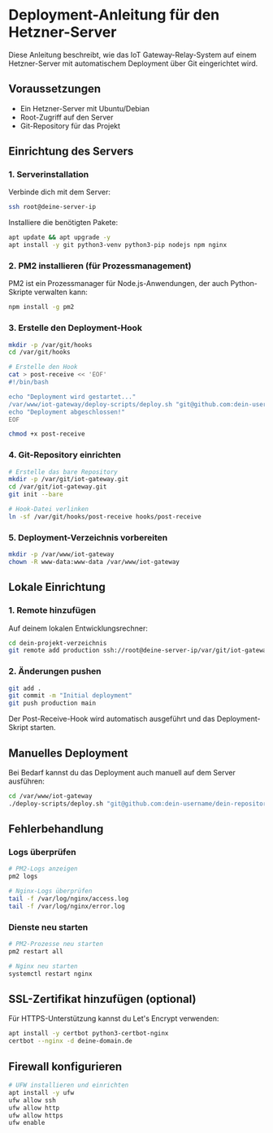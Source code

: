 # Deployment-Anleitung für den Hetzner-Server

Diese Anleitung beschreibt, wie das IoT Gateway-Relay-System auf einem Hetzner-Server mit automatischem Deployment über Git eingerichtet wird.

## Voraussetzungen

- Ein Hetzner-Server mit Ubuntu/Debian
- Root-Zugriff auf den Server
- Git-Repository für das Projekt

## Einrichtung des Servers

### 1. Serverinstallation

Verbinde dich mit dem Server:

```bash
ssh root@deine-server-ip
```

Installiere die benötigten Pakete:

```bash
apt update && apt upgrade -y
apt install -y git python3-venv python3-pip nodejs npm nginx
```

### 2. PM2 installieren (für Prozessmanagement)

PM2 ist ein Prozessmanager für Node.js-Anwendungen, der auch Python-Skripte verwalten kann:

```bash
npm install -g pm2
```

### 3. Erstelle den Deployment-Hook

```bash
mkdir -p /var/git/hooks
cd /var/git/hooks

# Erstelle den Hook
cat > post-receive << 'EOF'
#!/bin/bash

echo "Deployment wird gestartet..."
/var/www/iot-gateway/deploy-scripts/deploy.sh "git@github.com:dein-username/dein-repository.git" main
echo "Deployment abgeschlossen!"
EOF

chmod +x post-receive
```

### 4. Git-Repository einrichten

```bash
# Erstelle das bare Repository
mkdir -p /var/git/iot-gateway.git
cd /var/git/iot-gateway.git
git init --bare

# Hook-Datei verlinken
ln -sf /var/git/hooks/post-receive hooks/post-receive
```

### 5. Deployment-Verzeichnis vorbereiten

```bash
mkdir -p /var/www/iot-gateway
chown -R www-data:www-data /var/www/iot-gateway
```

## Lokale Einrichtung

### 1. Remote hinzufügen

Auf deinem lokalen Entwicklungsrechner:

```bash
cd dein-projekt-verzeichnis
git remote add production ssh://root@deine-server-ip/var/git/iot-gateway.git
```

### 2. Änderungen pushen

```bash
git add .
git commit -m "Initial deployment"
git push production main
```

Der Post-Receive-Hook wird automatisch ausgeführt und das Deployment-Skript starten.

## Manuelles Deployment

Bei Bedarf kannst du das Deployment auch manuell auf dem Server ausführen:

```bash
cd /var/www/iot-gateway
./deploy-scripts/deploy.sh "git@github.com:dein-username/dein-repository.git" main
```

## Fehlerbehandlung

### Logs überprüfen

```bash
# PM2-Logs anzeigen
pm2 logs

# Nginx-Logs überprüfen
tail -f /var/log/nginx/access.log
tail -f /var/log/nginx/error.log
```

### Dienste neu starten

```bash
# PM2-Prozesse neu starten
pm2 restart all

# Nginx neu starten
systemctl restart nginx
```

## SSL-Zertifikat hinzufügen (optional)

Für HTTPS-Unterstützung kannst du Let's Encrypt verwenden:

```bash
apt install -y certbot python3-certbot-nginx
certbot --nginx -d deine-domain.de
```

## Firewall konfigurieren

```bash
# UFW installieren und einrichten
apt install -y ufw
ufw allow ssh
ufw allow http
ufw allow https
ufw enable
``` 